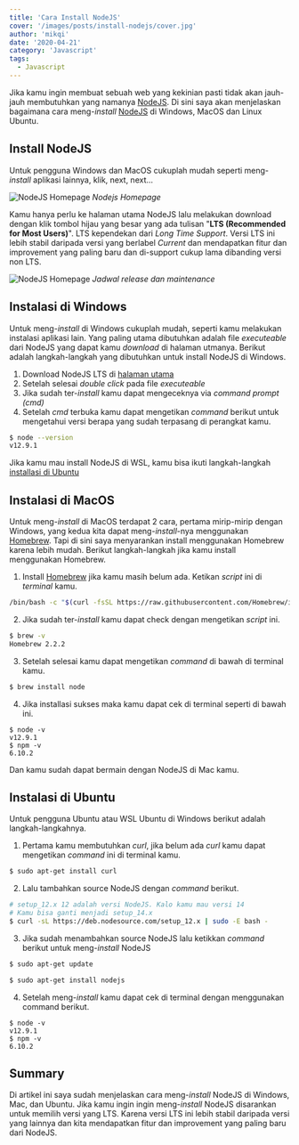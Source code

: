 ```yaml
---
title: 'Cara Install NodeJS'
cover: '/images/posts/install-nodejs/cover.jpg'
author: 'mikqi'
date: '2020-04-21'
category: 'Javascript'
tags:
  - Javascript
---
```


<!-- WHAT + When + Intro + Latar Belakang masalah -->

Jika kamu ingin membuat sebuah web yang kekinian pasti tidak akan jauh-jauh membutuhkan yang namanya [NodeJS](https://nodejs.org). Di sini saya akan menjelaskan bagaimana cara meng-_install_ [NodeJS](https://nodejs.org) di Windows, MacOS dan Linux Ubuntu.

## Install NodeJS

Untuk pengguna Windows dan MacOS cukuplah mudah seperti meng-_install_ aplikasi lainnya, klik, next, next...

![NodeJS Homepage](/images/posts/install-nodejs/homepage.png)
_Nodejs Homepage_

Kamu hanya perlu ke halaman utama NodeJS lalu melakukan download dengan klik tombol hijau yang besar yang ada tulisan "**LTS (Recommended for Most Users)**". LTS kependekan dari _Long Time Support_. Versi LTS ini lebih stabil daripada versi yang berlabel _Current_ dan mendapatkan fitur dan improvement yang paling baru dan di-support cukup lama dibanding versi non LTS.

![NodeJS Homepage](/images/posts/install-nodejs/schedule.png)
_Jadwal release dan maintenance_

## Instalasi di Windows

Untuk meng-_install_ di Windows cukuplah mudah, seperti kamu melakukan instalasi aplikasi lain. Yang paling utama dibutuhkan adalah file _executeable_ dari NodeJS yang dapat kamu _download_ di halaman utmanya. Berikut adalah langkah-langkah yang dibutuhkan untuk install NodeJS di Windows.

1. Download NodeJS LTS di [halaman utama](https://nodejs.org/)
2. Setelah selesai _double click_ pada file _executeable_
3. Jika sudah ter-_install_ kamu dapat mengeceknya via _command prompt (cmd)_
4. Setelah _cmd_ terbuka kamu dapat mengetikan _command_ berikut untuk mengetahui versi berapa yang sudah terpasang di perangkat kamu.

```bash
$ node --version
v12.9.1
```

Jika kamu mau install NodeJS di WSL, kamu bisa ikuti langkah-langkah [installasi di Ubuntu](#instalasi-di-ubuntu)

## Instalasi di MacOS

Untuk meng-_install_ di MacOS terdapat 2 cara, pertama mirip-mirip dengan Windows, yang kedua kita dapat meng-_install_-nya menggunakan [Homebrew](https://brew.sh). Tapi di sini saya menyarankan install menggunakan Homebrew karena lebih mudah. Berikut langkah-langkah jika kamu install menggunakan Homebrew.

1. Install [Homebrew](https://brew.sh) jika kamu masih belum ada. Ketikan _script_ ini di _terminal_ kamu.

```bash
/bin/bash -c "$(curl -fsSL https://raw.githubusercontent.com/Homebrew/install/master/install.sh)"
```

2. Jika sudah ter-_install_ kamu dapat check dengan mengetikan _script_ ini.

```bash
$ brew -v
Homebrew 2.2.2
```

3. Setelah selesai kamu dapat mengetikan _command_ di bawah di terminal kamu.

```bash
$ brew install node
```

4. Jika installasi sukses maka kamu dapat cek di terminal seperti di bawah ini.

```
$ node -v
v12.9.1
$ npm -v
6.10.2
```

Dan kamu sudah dapat bermain dengan NodeJS di Mac kamu.

## Instalasi di Ubuntu

Untuk pengguna Ubuntu atau WSL Ubuntu di Windows berikut adalah langkah-langkahnya.

1. Pertama kamu membutuhkan _curl_, jika belum ada _curl_ kamu dapat mengetikan _command_ ini di terminal kamu.

```bash
$ sudo apt-get install curl
```

2. Lalu tambahkan source NodeJS dengan _command_ berikut.

```bash
# setup_12.x 12 adalah versi NodeJS. Kalo kamu mau versi 14
# Kamu bisa ganti menjadi setup_14.x
$ curl -sL https://deb.nodesource.com/setup_12.x | sudo -E bash -
```

3. Jika sudah menambahkan source NodeJS lalu ketikkan _command_ berikut untuk meng-_install_ NodeJS

```bash
$ sudo apt-get update
```

```bash
$ sudo apt-get install nodejs
```

4. Setelah meng-_install_ kamu dapat cek di terminal dengan menggunakan command berikut.

```
$ node -v
v12.9.1
$ npm -v
6.10.2
```

## Summary

Di artikel ini saya sudah menjelaskan cara meng-_install_ NodeJS di Windows, Mac, dan Ubuntu. Jika kamu ingin ingin meng-_install_ NodeJS disarankan untuk memilih versi yang LTS. Karena versi LTS ini lebih stabil daripada versi yang lainnya dan kita mendapatkan fitur dan improvement yang paling baru dari NodeJS.
